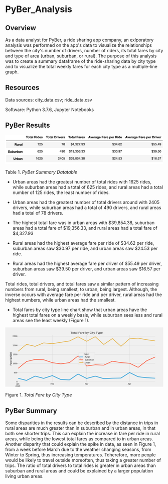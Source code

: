 # PyBer_Analysis

## Overview

As a data analyst for PyBer, a ride sharing app company, an exlporatory analysis was performed on the app's data to visualize the relationships between the city's number of drivers, number of riders, its total fares by city and type of area (urban, suburban, or rural). The purpose of this analysis was to create a summary dataframe of the ride-sharing data by city type and to visualize the total weekly fares for each city type as a multiple-line graph.

## Resources

Data sources: city_data.csv; ride_data.csv

Software: Python 3.7.6, Jupyter Notebooks

## PyBer Results

![img_1](https://github.com/jmasurovsky/PyBer_Analysis/blob/master/Analysis/PyBer_Summary_df.png)

Table 1. *PyBer Summary Datatable*

 - Urban areas had the greatest number of total rides with 1625 rides, while suburban areas had a total of 625 rides, and rural areas had a total number of 125 rides, the least number of rides.
 
 - Urban areas had the greatest number of total drivers around with 2405 drivers, while suburban areas had a total of 490 drivers, and rural areas had a total of 78 drivers.
 
 - The highest total fare was in urban areas with $39,854.38, suburban areas had a total fare of $19,356.33, and rural areas had a total fare of $4,327.93

 - Rural areas had the highest average fare per ride of $34.62 per ride, suburban areas saw $30.97 per ride, and urban areas saw $24.53 per ride.
 
 - Rural areas had the highest average fare per driver of $55.49 per driver, suburban areas saw $39.50 per driver, and urban areas saw $16.57 per driver.
 
Total rides, total drivers, and total fares saw a similar pattern of increasing numbers from rural, being smallest, to urban, being largest. Although, the inverse occurs with average fare per ride and per driver, rural areas had the highest numbers, while urban areas had the smallest. 

 - Total fares by city type line chart show that urban areas have the highest total fares on a weekly basis, while suburban sees less and rural areas see the least weekly (Figure 1). 

![img_2](https://github.com/jmasurovsky/PyBer_Analysis/blob/master/Analysis/PyBer_fare_summary.png)

Figure 1. *Total Fare by City Type*


## PyBer Summary

Some disparities in the results can be described by the distance in trips in rural areas are much greater than in suburban and in urban areas, in that both see shorter trips. This can explain the increase in fare per ride in rural areas, while being the lowest total fares as compared to in urban areas. Another disparity that could explain the spike in data, as seen in Figure 1, from a week before March due to the weather changing seasons, from Winter to Spring, thus increasing temperatures. Tdherefore, more people would be likely to travel outside moreoften, thus taking a greater number of trips. The ratio of total drivers to total rides is greater in urban areas than suburban and rural areas and could be explained by a larger population living urban areas.



